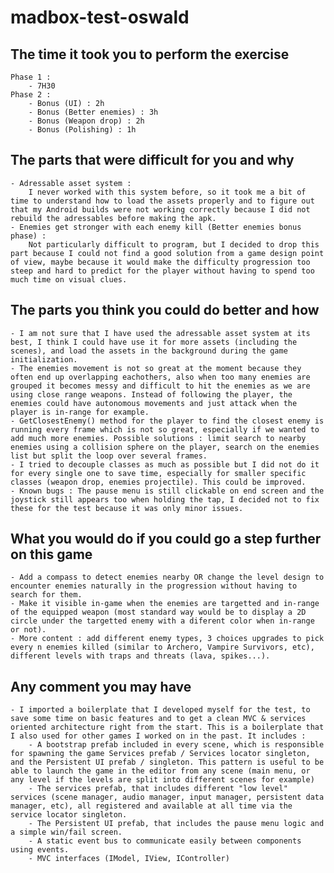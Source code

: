 # madbox-test-oswald

 ## The time it took you to perform the exercise
    Phase 1 : 
        - 7H30
    Phase 2 :
        - Bonus (UI) : 2h
        - Bonus (Better enemies) : 3h
        - Bonus (Weapon drop) : 2h
        - Bonus (Polishing) : 1h

## The parts that were difficult for you and why
    - Adressable asset system : 
        I never worked with this system before, so it took me a bit of time to understand how to load the assets properly and to figure out that my Android builds were not working correctly because I did not rebuild the adressables before making the apk.
    - Enemies get stronger with each enemy kill (Better enemies bonus phase) :
        Not particularly difficult to program, but I decided to drop this part because I could not find a good solution from a game design point of view, maybe because it would make the difficulty progression too steep and hard to predict for the player without having to spend too much time on visual clues.
        
## The parts you think you could do better and how
    - I am not sure that I have used the adressable asset system at its best, I think I could have use it for more assets (including the scenes), and load the assets in the background during the game initialization.
    - The enemies movement is not so great at the moment because they often end up overlapping eachothers, also when too many enemies are grouped it becomes messy and difficult to hit the enemies as we are using close range weapons. Instead of following the player, the enemies could have autonomous movements and just attack when the player is in-range for example.
    - GetClosestEnemy() method for the player to find the closest enemy is running every frame which is not so great, especially if we wanted to add much more enemies. Possible solutions : limit search to nearby enemies using a collision sphere on the player, search on the enemies list but split the loop over several frames.
    - I tried to decouple classes as much as possible but I did not do it for every single one to save time, especially for smaller specific classes (weapon drop, enemies projectile). This could be improved.
    - Known bugs : The pause menu is still clickable on end screen and the joystick still appears too when holding the tap, I decided not to fix these for the test because it was only minor issues.
        
## What you would do if you could go a step further on this game
    - Add a compass to detect enemies nearby OR change the level design to encounter enemies naturally in the progression without having to search for them.
    - Make it visible in-game when the enemies are targetted and in-range of the equipped weapon (most standard way would be to display a 2D circle under the targetted enemy with a diferent color when in-range or not).
    - More content : add different enemy types, 3 choices upgrades to pick every n enemies killed (similar to Archero, Vampire Survivors, etc), different levels with traps and threats (lava, spikes...).
 
## Any comment you may have
    - I imported a boilerplate that I developed myself for the test, to save some time on basic features and to get a clean MVC & services oriented architecture right from the start. This is a boilerplate that I also used for other games I worked on in the past. It includes :
        - A bootstrap prefab included in every scene, which is responsible for spawning the game Services prefab / Services locator singleton, and the Persistent UI prefab / singleton. This pattern is useful to be able to launch the game in the editor from any scene (main menu, or any level if the levels are split into different scenes for example)
        - The services prefab, that includes different "low level" services (scene manager, audio manager, input manager, persistent data manager, etc), all registered and available at all time via the service locator singleton.
        - The Persistent UI prefab, that includes the pause menu logic and a simple win/fail screen.
        - A static event bus to communicate easily between components using events.
        - MVC interfaces (IModel, IView, IController)
